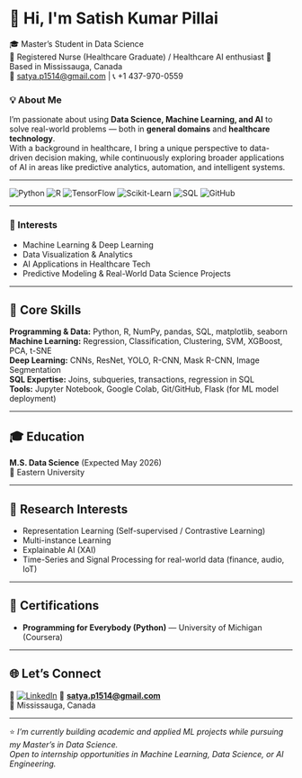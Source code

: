 # 👋 Hi, I'm Satish Kumar Pillai  

🎓 Master’s Student in Data Science  
💉 Registered Nurse (Healthcare Graduate) / Healthcare AI enthusiast
📍 Based in Mississauga, Canada  
📧 satya.p1514@gmail.com | 📞 +1 437-970-0559  

### 💡 About Me
I’m passionate about using **Data Science, Machine Learning, and AI** to solve real-world problems — both in **general domains** and **healthcare technology**.  
With a background in healthcare, I bring a unique perspective to data-driven decision making, while continuously exploring broader applications of AI in areas like predictive analytics, automation, and intelligent systems.


---

![Python](https://img.shields.io/badge/Python-3.8%2B-blue.svg)
![R](https://img.shields.io/badge/R-Programming-lightblue.svg)
![TensorFlow](https://img.shields.io/badge/TensorFlow-Deep%20Learning-orange.svg)
![Scikit-Learn](https://img.shields.io/badge/Scikit--Learn-Machine%20Learning-yellow.svg)
![SQL](https://img.shields.io/badge/SQL-Data%20Queries-blue.svg)
![GitHub](https://img.shields.io/badge/GitHub-Version%20Control-black.svg)

---

### 🧠 Interests
- Machine Learning & Deep Learning  
- Data Visualization & Analytics  
- AI Applications in Healthcare Tech  
- Predictive Modeling & Real-World Data Science Projects  

---

## 🧰 Core Skills  

**Programming & Data:** Python, R, NumPy, pandas, SQL, matplotlib, seaborn  
**Machine Learning:** Regression, Classification, Clustering, SVM, XGBoost, PCA, t-SNE  
**Deep Learning:** CNNs, ResNet, YOLO, R-CNN, Mask R-CNN, Image Segmentation  
**SQL Expertise:** Joins, subqueries, transactions, regression in SQL  
**Tools:** Jupyter Notebook, Google Colab, Git/GitHub, Flask (for ML model deployment)  

---

## 🎓 Education  

**M.S. Data Science** (Expected May 2026)  
📍 Eastern University  

---



## 🔬 Research Interests  

- Representation Learning (Self-supervised / Contrastive Learning)  
- Multi-instance Learning  
- Explainable AI (XAI)  
- Time-Series and Signal Processing for real-world data (finance, audio, IoT)  

---

## 📜 Certifications  

- **Programming for Everybody (Python)** — University of Michigan (Coursera)  

---

## 🌐 Let’s Connect  

💼 [![LinkedIn](https://img.shields.io/badge/LinkedIn-blue?logo=linkedin&logoColor=white)](https://www.linkedin.com/in/satish-k-089167260) 
📧 **satya.p1514@gmail.com**  
📍 Mississauga, Canada  

---

⭐ *I’m currently building academic and applied ML projects while pursuing my Master’s in Data Science.  
Open to internship opportunities in Machine Learning, Data Science, or AI Engineering.*  

